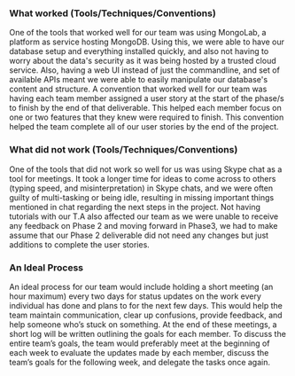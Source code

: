 ### What worked (Tools/Techniques/Conventions)

One of the tools that worked well for our team was using MongoLab, a platform as service hosting MongoDB. Using this, we were able to have our database setup and everything installed quickly, and also not having to worry about the data's security as it was being hosted by a trusted cloud service. Also, having a web UI instead of just the commandline, and set of available APIs meant we were able to easily manipulate our database's content and structure. A convention that worked well for our team was having each team member assigned a user story at the start of the phase/s to finish by the end of that deliverable. This helped each member focus on one or two features that they knew were required to finish. This convention helped the team complete all of our user stories by the end of the project. 

### What did not work (Tools/Techniques/Conventions)

One of the tools that did not work so well for us was using Skype chat as a tool for meetings. It took a longer time for ideas to come across to others (typing speed, and misinterpretation) in Skype chats, and we were often guilty of multi-tasking or being idle, resulting in missing important things mentioned in chat regarding the next steps in the project. Not having tutorials with our T.A also affected our team as we were unable to receive any feedback on Phase 2 and moving forward in Phase3, we had to make assume that our Phase 2 deliverable did not need any changes but just additions to complete the user stories.

### An Ideal Process

An ideal process for our team would include holding a short meeting (an hour maximum) every two days for status updates on the work every individual has done and plans to for the next few days. This would help the team maintain communication, clear up confusions, provide feedback, and help someone who’s stuck on something. At the end of these meetings, a short log will be written outlining the goals for each member. To discuss the entire team’s goals, the team would preferably meet at the beginning of each week to evaluate the updates made by each member, discuss the team’s goals for the following week, and delegate the tasks once again. 
